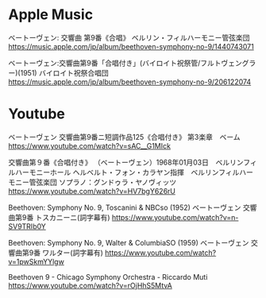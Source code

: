 # Apple Music
ベートーヴェン: 交響曲 第9番《合唱》 ベルリン・フィルハーモニー管弦楽団
https://music.apple.com/jp/album/beethoven-symphony-no-9/1440743071

ベートーヴェン:交響曲第9番「合唱付き」(バイロイト祝祭管/フルトヴェングラー)(1951) バイロイト祝祭合唱団
https://music.apple.com/jp/album/beethoven-symphony-no-9/206122074

# Youtube

ベートーヴェン 交響曲第9番ニ短調作品125《合唱付き》 第3楽章　ベーム
https://www.youtube.com/watch?v=sAC__G1MIck

交響曲第９番《合唱付き》 （ベートーヴェン）1968年01月03日　ベルリンフィルハーモニーホール
ヘルベルト・フォン・カラヤン指揮　ベルリンフィルハーモニー管弦楽団
ソプラノ：グンドゥラ・ヤノヴィッツ
https://www.youtube.com/watch?v=HV7bgY626rU

Beethoven: Symphony No. 9, Toscanini & NBCso (1952) ベートーヴェン 交響曲第9番 トスカニーニ(詞字幕有)
https://www.youtube.com/watch?v=n-SV9TRIb0Y

Beethoven: Symphony No. 9, Walter & ColumbiaSO (1959) ベートーヴェン 交響曲第9番 ワルター(詞字幕有)
https://www.youtube.com/watch?v=1pwSkmYYlgw

Beethoven 9 - Chicago Symphony Orchestra - Riccardo Muti
https://www.youtube.com/watch?v=rOjHhS5MtvA
